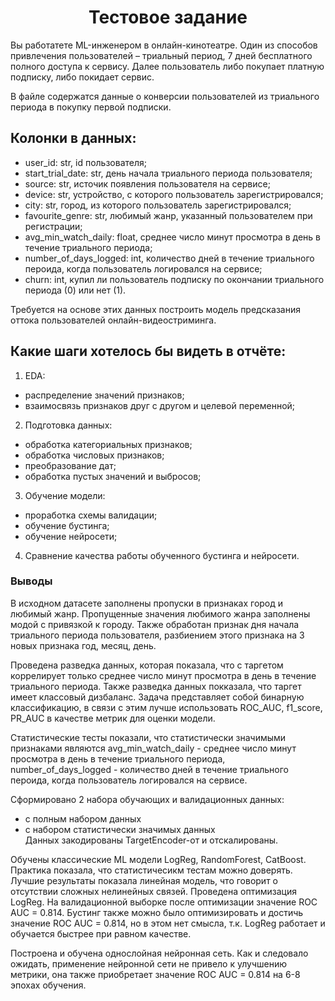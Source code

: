 # <center> Тестовое задание </center>

Вы работатете ML-инженером в онлайн-кинотеатре. Один из способов привлечения пользователей – триальный период, 7 дней бесплатного полного доступа к сервису. Далее пользователь либо покупает платную подписку, либо покидает сервис.

В файле содержатся данные о конверсии пользователей из триального периода в покупку первой подписки.

## Колонки в данных:
 - user_id: str, id пользователя;
 - start_trial_date: str, день начала триального периода пользователя;
 - source: str, источик появления пользователя на сервисе;
 - device: str, устройство, с которого пользователь зарегистрировался;
 - city: str, город, из которого пользователь зарегистрировался;
 - favourite_genre: str, любимый жанр, указанный пользователем при регистрации;
 - avg_min_watch_daily: float, среднее число минут просмотра в день в течение триального периода;
 - number_of_days_logged: int, количество дней в течение триального пероида, когда пользователь логировался на сервисе;
 - churn: int, купил ли пользователь подписку по окончании триального периода (0) или нет (1).

Требуется на основе этих данных построить модель предсказания оттока пользователей онлайн-видеостриминга.

## Какие шаги хотелось бы видеть в отчёте:
1. EDA: 
  - распределение значений признаков;
  - взаимосвязь признаков друг с другом и целевой переменной;
2. Подготовка данных: 
  - обработка категориальных признаков;
  - обработка числовых признаков;
  - преобразование дат;
  - обработка пустых значений и выбросов;
3. Обучение модели: 
  - проработка схемы валидации;
  - обучение бустинга;
  - обучение нейросети;
4. Сравнение качества работы обученного бустинга и нейросети.

### Выводы

В исходном датасете заполнены пропуски в признаках город и любимый жанр. Пропущенные значения любимого жанра заполнены модой с привязкой к городу. Также обработан признак дня начала триального периода пользователя, разбиением этого признака на 3 новых признака год, месяц, день.

Проведена разведка данных, которая показала, что с таргетом коррелирует только среднее число минут просмотра в день в течение триального периода. Также разведка данных покказала, что таргет имеет классовый дизбаланс. Задача представляет собой бинарную классификацию, в связи с этим лучше использовать ROC_AUC, f1_score, PR_AUC в качестве метрик для оценки модели.
  
Статистические тесты показали, что статистически значимыми признаками являются avg_min_watch_daily - среднее число минут просмотра в день в течение триального периода, number_of_days_logged - количество дней в течение триального пероида, когда пользователь логировался на сервисе.  
  
Сформировано 2 набора обучающих и валидационных данных:  
- с полным набором данных  
- с набором статистически значимых данных  
Данных закодированы TargetEncoder-от и отскалированы.
  
Обучены классические ML модели LogReg, RandomForest, CatBoost. Практика показала, что статистичесикм тестам можно доверять. Лучшие результаты показала линейная модель, что говорит о отсутствии сложных нелинейных связей. Проведена оптимизация LogReg. На валидационной выборке после оптимизации значение ROC AUC = 0.814.
Бустинг также можно было оптимизировать и достичь значение ROC AUC = 0.814, но в этом нет смысла, т.к. LogReg работает и обучается быстрее при равном качестве.
  
Построена и обучена однослойная нейронная сеть. Как и следовало ожидать, применение нейронной сети не привело к улучшению метрики, она также приобретает значение ROC AUC = 0.814 на 6-8 эпохах обучения.
